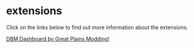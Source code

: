 # extensions

Click on the links below to find out more information about the extensions.

[DBM Dashboard by Great Plains Modding!](extensions/dbm_dashboard/README.md)

